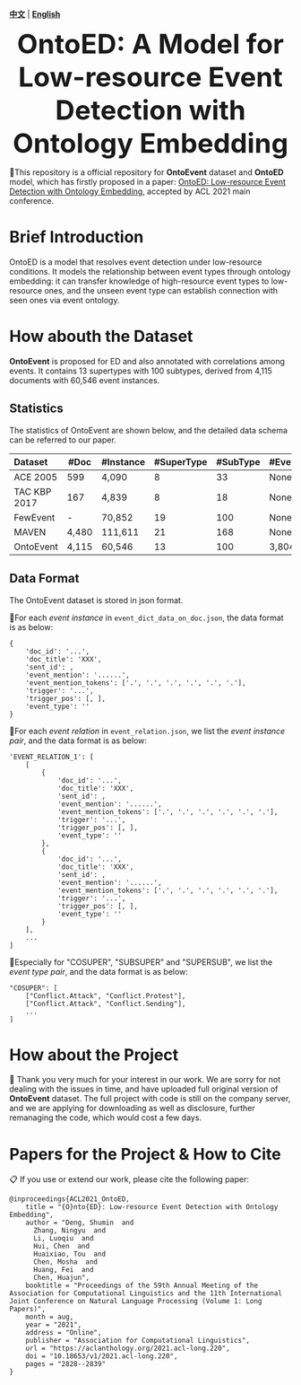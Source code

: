 [**中文**](https://github.com/231sm/Reasoning_In_EE/blob/main/README_CN.md) | [**English**](https://github.com/231sm/Reasoning_In_EE/blob/main/README.md)

<p align="center">
  	<font size=7><strong>OntoED: A Model for Low-resource Event Detection with Ontology Embedding</strong></font>
</p>


🍎This repository is a official repository for **OntoEvent** dataset and **OntoED**  model, which has firstly proposed in a paper: [OntoED: Low-resource Event Detection with Ontology Embedding](https://arxiv.org/pdf/2105.10922.pdf), accepted by ACL 2021 main conference. 

# Brief Introduction
OntoED is a model that resolves event detection under low-resource conditions. It models the relationship between event types through ontology embedding: it can transfer knowledge of high-resource event types to low-resource ones, and the unseen event type can establish connection with seen ones via event ontology.

# How abouth the Dataset
**OntoEvent**  is proposed for ED and also annotated with correlations among events. It contains 13 supertypes with 100 subtypes, derived from 4,115 documents with 60,546 event instances. 

## Statistics
The statistics of OntoEvent are shown below, and the detailed data schema can be referred to our paper. 

Dataset 		| #Doc | #Instance | #SuperType | #SubType | #EventCorrelation |
| :----------------- | ---------------- | ---------------- | ---------------- | ---------------- | ---------------- |
ACE 2005 		| 599 | 4,090 | 8 | 33 | None |
TAC KBP 2017 	| 167 | 4,839 | 8 | 18  | None |
FewEvent 		      | - | 70,852 | 19 | 100  | None |
MAVEN 			| 4,480 | 111,611 | 21 | 168  | None |
OntoEvent	| 4,115 | 60,546 | 13 | 100 | 3,804 |

## Data Format
The OntoEvent dataset is stored in json format.

🍒For each *event instance* in ```event_dict_data_on_doc.json```, the data format is as below:

```
{
	'doc_id': '...', 
	'doc_title': 'XXX', 
	'sent_id': , 
	'event_mention': '......', 
	'event_mention_tokens': ['.', '.', '.', '.', '.', '.'], 
	'trigger': '...', 
	'trigger_pos': [, ], 
	'event_type': ''
}
```
🍒For each *event relation* in ```event_relation.json```, we list the *event instance pair*, and the data format is as below:

```
'EVENT_RELATION_1': [ 
    [
        {
        	'doc_id': '...', 
        	'doc_title': 'XXX', 
        	'sent_id': , 
        	'event_mention': '......', 
        	'event_mention_tokens': ['.', '.', '.', '.', '.', '.'], 
        	'trigger': '...', 
        	'trigger_pos': [, ], 
        	'event_type': ''
        }, 
        {
        	'doc_id': '...', 
        	'doc_title': 'XXX', 
        	'sent_id': , 
        	'event_mention': '......', 
        	'event_mention_tokens': ['.', '.', '.', '.', '.', '.'], 
        	'trigger': '...', 
        	'trigger_pos': [, ], 
        	'event_type': ''
        }
    ], 
    ...
]
```
🍒Especially for "COSUPER", "SUBSUPER" and "SUPERSUB", we list the *event type pair*, and the data format is as below:

```
"COSUPER": [
    ["Conflict.Attack", "Conflict.Protest"], 
    ["Conflict.Attack", "Conflict.Sending"], 
    ...
]
```



# How about the Project
🤗 Thank you very much for your interest in our work. 
We are sorry for not dealing with the issues in time, and have uploaded full original version of **OntoEvent** dataset. The full project with code is still on the company server, and we are applying for downloading as well as disclosure, further remanaging the code, which would cost a few days. 


# Papers for the Project & How to Cite
📋 If you use or extend our work, please cite the following paper:

```
@inproceedings{ACL2021_OntoED,
    title = "{O}nto{ED}: Low-resource Event Detection with Ontology Embedding",
    author = "Deng, Shumin  and
      Zhang, Ningyu  and
      Li, Luoqiu  and
      Hui, Chen  and
      Huaixiao, Tou  and
      Chen, Mosha  and
      Huang, Fei  and
      Chen, Huajun",
    booktitle = "Proceedings of the 59th Annual Meeting of the Association for Computational Linguistics and the 11th International Joint Conference on Natural Language Processing (Volume 1: Long Papers)",
    month = aug,
    year = "2021",
    address = "Online",
    publisher = "Association for Computational Linguistics",
    url = "https://aclanthology.org/2021.acl-long.220",
    doi = "10.18653/v1/2021.acl-long.220",
    pages = "2828--2839"
}
```
